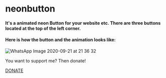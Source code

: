 # neonbutton
#### It's a animated neon Button for your website etc. There are three buttons located at the top of the left corner.

#### Here is how the button and the animation looks like:

![WhatsApp Image 2020-09-21 at 21 36 32](https://user-images.githubusercontent.com/71566988/94056072-1b407e80-fdde-11ea-8d82-8a6c269fab7c.jpeg)

You want to support me? Then donate!

[DONATE](https://paypal.me/conceptblitz "Donate")


